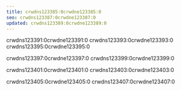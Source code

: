 ```yaml
---
title: crwdns123385:0crwdne123385:0
seo: crwdns123387:0crwdne123387:0
updated: crwdns123389:0crwdne123389:0
---
```


crwdns123391:0crwdne123391:0 crwdns123393:0crwdne123393:0 crwdns123395:0crwdne123395:0

crwdns123397:0crwdne123397:0 crwdns123399:0crwdne123399:0

crwdns123401:0crwdne123401:0 crwdns123403:0crwdne123403:0

crwdns123405:0crwdne123405:0 crwdns123407:0crwdne123407:0
